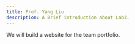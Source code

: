 ```yaml
---
title: Prof. Yang Liu
description: A Brief introduction about Lab3.
---
```


We will build a website for the team portfolio.


